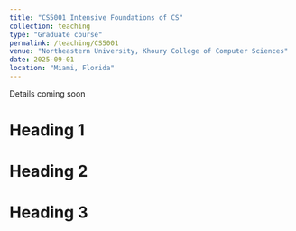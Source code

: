 ```yaml
---
title: "CS5001 Intensive Foundations of CS"
collection: teaching
type: "Graduate course"
permalink: /teaching/CS5001
venue: "Northeastern University, Khoury College of Computer Sciences"
date: 2025-09-01
location: "Miami, Florida"
---
```


Details coming soon

Heading 1
======

Heading 2
======

Heading 3
======
